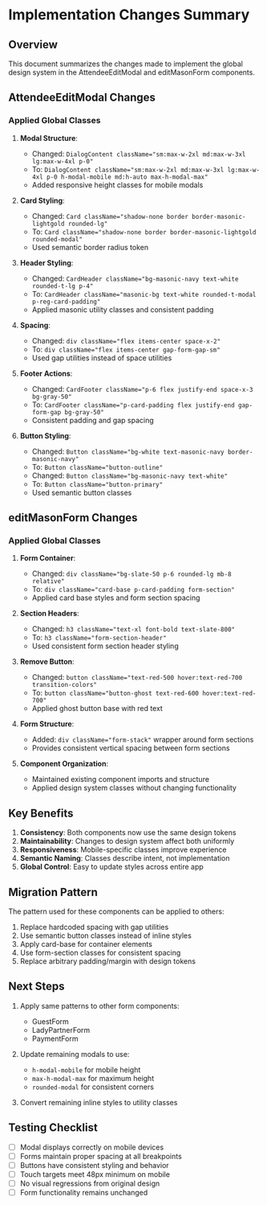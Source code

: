 # Implementation Changes Summary

## Overview
This document summarizes the changes made to implement the global design system in the AttendeeEditModal and editMasonForm components.

## AttendeeEditModal Changes

### Applied Global Classes
1. **Modal Structure**:
   - Changed: `DialogContent className="sm:max-w-2xl md:max-w-3xl lg:max-w-4xl p-0"`
   - To: `DialogContent className="sm:max-w-2xl md:max-w-3xl lg:max-w-4xl p-0 h-modal-mobile md:h-auto max-h-modal-max"`
   - Added responsive height classes for mobile modals

2. **Card Styling**:
   - Changed: `Card className="shadow-none border border-masonic-lightgold rounded-lg"`
   - To: `Card className="shadow-none border border-masonic-lightgold rounded-modal"`
   - Used semantic border radius token

3. **Header Styling**:
   - Changed: `CardHeader className="bg-masonic-navy text-white rounded-t-lg p-4"`
   - To: `CardHeader className="masonic-bg text-white rounded-t-modal p-reg-card-padding"`
   - Applied masonic utility classes and consistent padding

4. **Spacing**:
   - Changed: `div className="flex items-center space-x-2"`
   - To: `div className="flex items-center gap-form-gap-sm"`
   - Used gap utilities instead of space utilities

5. **Footer Actions**:
   - Changed: `CardFooter className="p-6 flex justify-end space-x-3 bg-gray-50"`
   - To: `CardFooter className="p-card-padding flex justify-end gap-form-gap bg-gray-50"`
   - Consistent padding and gap spacing

6. **Button Styling**:
   - Changed: `Button className="bg-white text-masonic-navy border-masonic-navy"`
   - To: `Button className="button-outline"`
   - Changed: `Button className="bg-masonic-navy text-white"`
   - To: `Button className="button-primary"`
   - Used semantic button classes

## editMasonForm Changes

### Applied Global Classes
1. **Form Container**:
   - Changed: `div className="bg-slate-50 p-6 rounded-lg mb-8 relative"`
   - To: `div className="card-base p-card-padding form-section"`
   - Applied card base styles and form section spacing

2. **Section Headers**:
   - Changed: `h3 className="text-xl font-bold text-slate-800"`
   - To: `h3 className="form-section-header"`
   - Used consistent form section header styling

3. **Remove Button**:
   - Changed: `button className="text-red-500 hover:text-red-700 transition-colors"`
   - To: `button className="button-ghost text-red-600 hover:text-red-700"`
   - Applied ghost button base with red text

4. **Form Structure**:
   - Added: `div className="form-stack"` wrapper around form sections
   - Provides consistent vertical spacing between form sections

5. **Component Organization**:
   - Maintained existing component imports and structure
   - Applied design system classes without changing functionality

## Key Benefits

1. **Consistency**: Both components now use the same design tokens
2. **Maintainability**: Changes to design system affect both uniformly
3. **Responsiveness**: Mobile-specific classes improve experience
4. **Semantic Naming**: Classes describe intent, not implementation
5. **Global Control**: Easy to update styles across entire app

## Migration Pattern

The pattern used for these components can be applied to others:
1. Replace hardcoded spacing with gap utilities
2. Use semantic button classes instead of inline styles
3. Apply card-base for container elements
4. Use form-section classes for consistent spacing
5. Replace arbitrary padding/margin with design tokens

## Next Steps

1. Apply same patterns to other form components:
   - GuestForm
   - LadyPartnerForm
   - PaymentForm
   
2. Update remaining modals to use:
   - `h-modal-mobile` for mobile height
   - `max-h-modal-max` for maximum height
   - `rounded-modal` for consistent corners

3. Convert remaining inline styles to utility classes

## Testing Checklist

- [ ] Modal displays correctly on mobile devices
- [ ] Forms maintain proper spacing at all breakpoints
- [ ] Buttons have consistent styling and behavior
- [ ] Touch targets meet 48px minimum on mobile
- [ ] No visual regressions from original design
- [ ] Form functionality remains unchanged